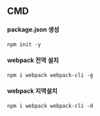 ## CMD

#### package.json 생성
```
npm init -y
```


#### webpack 전역 설치
```
npm i webpack webpack-cli -g 
```
#### webpack 지역설치
```
npm i webpack webpack-cli -d
```

